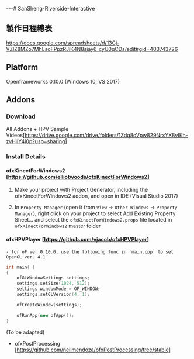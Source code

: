 ---# SanSheng-Riverside-Interactive

## 製作日程總表
https://docs.google.com/spreadsheets/d/13Cj-VZlZ8MZo7MhLsoFPpzRJiK4N8sjay6_cyU0qCDs/edit#gid=403743726

## Platform

Openframeworks 0.10.0 (Windows 10, VS 2017)

## Addons

### Download
All Addons + HPV Sample Videos[https://drive.google.com/drive/folders/1Zdq8oVpw829NrxYX8vIKh-zvHiIY4i0p?usp=sharing]

### Install Details

#### ofxKinectForWindows2 [https://github.com/elliotwoods/ofxKinectForWindows2]

1. Make your project with Project Generator, including the ofxKinectForWindows2 addon, and open in IDE (Visual Studio 2017)

2. In `Property Manager` (open it from `View` -> `Other Windows` -> `Property Manager`), right click on your project to select Add Existing Property Sheet... and select the `ofxKinectForWindows2.props` file located in `ofxKinectForWindows2` master folder

#### ofxHPVPlayer [https://github.com/vjacob/ofxHPVPlayer]

	- for oF ver 0.10.0, use the following func in `main.cpp` to set OpenGL ver. 4.1

```C++
int main( )
{
    ofGLWindowSettings settings;
    settings.setSize(1024, 512);
    settings.windowMode = OF_WINDOW;
    settings.setGLVersion(4, 1);

    ofCreateWindow(settings);

    ofRunApp(new ofApp());
}
```

(To be adapted)
* ofxPostProcessing [https://github.com/neilmendoza/ofxPostProcessing/tree/stable]

##

